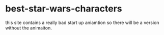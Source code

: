 # best-star-wars-characters

this site contains a really bad start up aniamtion so there will be a version without the animaiton.
